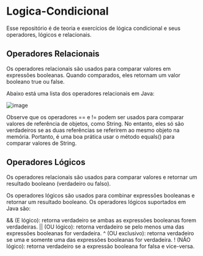 # Logica-Condicional
Esse repositório é de teoria e exercícios de lógica condicional e seus operadores, lógicos e relacionais.

## Operadores Relacionais
Os operadores relacionais são usados para comparar valores em expressões booleanas. Quando comparados, eles retornam um valor booleano true ou false.

Abaixo está uma lista dos operadores relacionais em Java:

![image](https://user-images.githubusercontent.com/122856066/236103616-182590ab-cbda-4eee-a123-8ad152f48e4b.png)


Observe que os operadores == e != podem ser usados para comparar valores de referência de objetos, como String. No entanto, eles só são verdadeiros se as duas referências se referirem ao mesmo objeto na memória. Portanto, é uma boa prática usar o método equals() para comparar valores de String.

## Operadores Lógicos
Os operadores relacionais são usados para comparar valores e retornar um resultado booleano (verdadeiro ou falso).

Os operadores lógicos são usados para combinar expressões booleanas e retornar um resultado booleano. Os operadores lógicos suportados em Java são:

&& (E lógico): retorna verdadeiro se ambas as expressões booleanas forem verdadeiras.
|| (OU lógico): retorna verdadeiro se pelo menos uma das expressões booleanas for verdadeira.
^ (OU exclusivo): retorna verdadeiro se uma e somente uma das expressões booleanas for verdadeira.
! (NÃO lógico): retorna verdadeiro se a expressão booleana for falsa e vice-versa.
